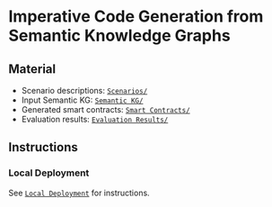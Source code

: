 # Imperative Code Generation from Semantic Knowledge Graphs

## Material

- Scenario descriptions: [`Scenarios/`](Scenarios/)
- Input Semantic KG: [`Semantic KG/`](https://github.com/william-vw/smart_code_gen/Semantic+KG/)
- Generated smart contracts: [`Smart Contracts/`](https://github.com/william-vw/smart_code_gen/Smart+Contracts/)
- Evaluation results: [`Evaluation Results/`](https://github.com/william-vw/smart_code_gen/Evaluation+Results/)

## Instructions

### Local Deployment
See [`Local Deployment`](https://github.com/william-vw/smart_code_gen/Local+Deployment/) for instructions.
